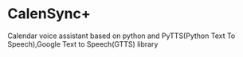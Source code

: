 # CalenSync+
Calendar voice assistant based on python and PyTTS(Python Text To Speech),Google Text to Speech(GTTS) library
